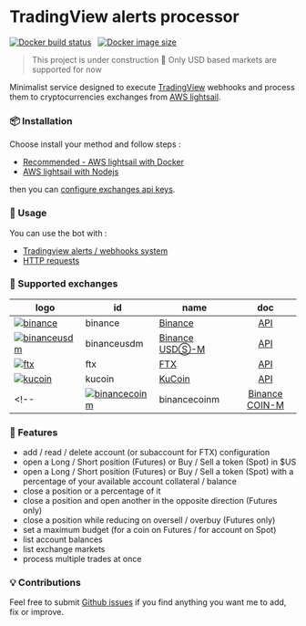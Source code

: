 # TradingView alerts processor

[![Docker build status](https://img.shields.io/docker/cloud/build/madamefleur/tradingview-alerts-processor)](https://hub.docker.com/repository/docker/madamefleur/tradingview-alerts-processor) &nbsp; [![Docker image size](https://img.shields.io/docker/image-size/madamefleur/tradingview-alerts-processor)](https://hub.docker.com/repository/docker/madamefleur/tradingview-alerts-processor/tags?page=1&ordering=last_updated)

>
> This project is under construction 🚧
> Only USD based markets are supported for now
>

Minimalist service designed to execute [TradingView](https://www.tradingview.com/) webhooks and process them to cryptocurrencies exchanges from [AWS lightsail](https://lightsail.aws.amazon.com/).

### 📦 Installation

Choose install your method and follow steps :

- [Recommended - AWS lightsail with Docker](docs/install/1b_Docker.md)
- [AWS lightsail with Nodejs](docs/install/1a_Node.md)

then you can [configure exchanges api keys](docs/install/1c_Keys.md).

### 🚀 Usage

You can use the bot with :

- [Tradingview alerts / webhooks system](docs/2_Alerts.md)
- [HTTP requests](docs/3_Commands.md)

### 🏦 Supported exchanges

| logo                                                                                                                                                                               | id            | name                                                                        | doc                                                                |
|------------------------------------------------------------------------------------------------------------------------------------------------------------------------------------|---------------|-----------------------------------------------------------------------------|:------------------------------------------------------------------:|
| [![binance](https://user-images.githubusercontent.com/1294454/29604020-d5483cdc-87ee-11e7-94c7-d1a8d9169293.jpg)](https://www.binance.com/) | binance | [Binance](https://www.binance.com/) | [API](https://binance-docs.github.io/apidocs/spot/en)              |
| [![binanceusdm](https://user-images.githubusercontent.com/1294454/117738721-668c8d80-b205-11eb-8c49-3fad84c4a07f.jpg)](https://www.binance.com/) | binanceusdm | [Binance USDⓈ-M](https://www.binance.com/) | [API](https://binance-docs.github.io/apidocs/spot/en)              | 
| [![ftx](https://user-images.githubusercontent.com/1294454/67149189-df896480-f2b0-11e9-8816-41593e17f9ec.jpg)](https://ftx.com/) | ftx | [FTX](https://ftx.com/) | [API](https://github.com/ftexchange/ftx) |
| [![kucoin](https://user-images.githubusercontent.com/51840849/87295558-132aaf80-c50e-11ea-9801-a2fb0c57c799.jpg)](https://www.kucoin.com/) | kucoin | [KuCoin](https://www.kucoin.com/) | [API](https://docs.kucoin.com) |
<!-- | [![binancecoinm](https://user-images.githubusercontent.com/1294454/117738721-668c8d80-b205-11eb-8c49-3fad84c4a07f.jpg)](https://www.binance.com/)                     | binancecoinm  | [Binance COIN-M](https://www.binance.com/)                     | *   | [API](https://binance-docs.github.io/apidocs/spot/en)              |-->

### 🚧 Features

- add / read / delete account (or subaccount for FTX) configuration
- open a Long / Short position (Futures) or Buy / Sell a token (Spot) in $US
- open a Long / Short position (Futures) or Buy / Sell a token (Spot) with a percentage of your available account collateral / balance
- close a position or a percentage of it
- close a position and open another in the opposite direction (Futures only)
- close a position while reducing on oversell / overbuy (Futures only)
- set a maximum budget (for a coin on Futures / for account on Spot)
- list account balances
- list exchange markets
- process multiple trades at once

### 💡 Contributions

Feel free to submit [Github issues](https://github.com/thibaultyou/tradingview-alerts-processor/issues) if you find anything you want me to add, fix or improve.
